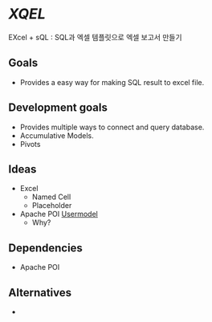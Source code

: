 # _XQEL_

EXcel + sQL : SQL과 엑셀 템플릿으로 엑셀 보고서 만들기

## Goals

* Provides a easy way for making SQL result to excel file.

## Development goals

* Provides multiple ways to connect and query database. 
* Accumulative Models.
* Pivots

## Ideas

* Excel
  * Named Cell
  * Placeholder
* Apache POI [Usermodel](https://poi.apache.org/apidocs/dev/org/apache/poi/ss/usermodel/package-summary.html)
  * Why?

## Dependencies

* Apache POI

## Alternatives



* 